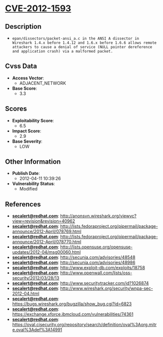 
# [CVE-2012-1593](http://anonsvn.wireshark.org/viewvc?view=revision&revision=40962)

## Description

- `epan/dissectors/packet-ansi_a.c in the ANSI A dissector in Wireshark 1.4.x before 1.4.12 and 1.6.x before 1.6.6 allows remote attackers to cause a denial of service (NULL pointer dereference and application crash) via a malformed packet.`

## Cvss Data

- **Access Vector**:
  - ADJACENT_NETWORK
- **Base Score**:
  - 3.3

## Scores

- **Exploitability Score**:
  - 6.5
- **Impact Score**:
  - 2.9
- **Base Severity**:
  - LOW

## Other Information

- **Publish Date**:
  - 2012-04-11 10:39:26
- **Vulnerability Status**:
  - Modified

## References

- **secalert@redhat.com**: http://anonsvn.wireshark.org/viewvc?view=revision&revision=40962
- **secalert@redhat.com**: http://lists.fedoraproject.org/pipermail/package-announce/2012-April/078769.html
- **secalert@redhat.com**: http://lists.fedoraproject.org/pipermail/package-announce/2012-April/078770.html
- **secalert@redhat.com**: http://lists.opensuse.org/opensuse-updates/2012-04/msg00060.html
- **secalert@redhat.com**: http://secunia.com/advisories/48548
- **secalert@redhat.com**: http://secunia.com/advisories/48986
- **secalert@redhat.com**: http://www.exploit-db.com/exploits/18758
- **secalert@redhat.com**: http://www.openwall.com/lists/oss-security/2012/03/28/13
- **secalert@redhat.com**: http://www.securitytracker.com/id?1026874
- **secalert@redhat.com**: http://www.wireshark.org/security/wnpa-sec-2012-04.html
- **secalert@redhat.com**: https://bugs.wireshark.org/bugzilla/show_bug.cgi?id=6823
- **secalert@redhat.com**: https://exchange.xforce.ibmcloud.com/vulnerabilities/74361
- **secalert@redhat.com**: https://oval.cisecurity.org/repository/search/definition/oval%3Aorg.mitre.oval%3Adef%3A14991
